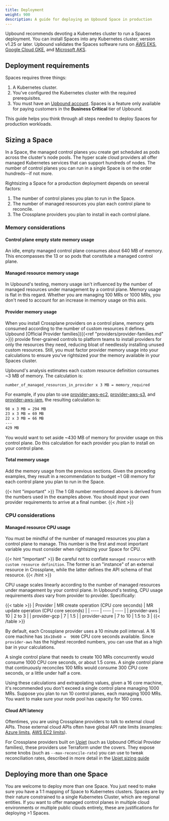 ```yaml
---
title: Deployment
weight: 900
description: A guide for deploying an Upbound Space in production
---
```


Upbound recommends devoting a Kubernetes cluster to run a Spaces deployment. You can install Spaces into any Kubernetes cluster, version v1.25 or later. Upbound validates the Spaces software runs on [AWS EKS](https://aws.amazon.com/eks/), [Google Cloud GKE](https://cloud.google.com/kubernetes-engine), and [Microsoft AKS](https://azure.microsoft.com/en-us/products/kubernetes-service).

## Deployment requirements

Spaces requires three things:

1. A Kubernetes cluster.
2. You've configured the Kubernetes cluster with the required prerequisites.
3. You must have an [Upbound account](https://www.upbound.io/register/a). Spaces is a feature only available for paying customers in the **Business Critical** tier of Upbound.

This guide helps you think through all steps needed to deploy Spaces for production workloads.

## Sizing a Space

In a Space, the managed control planes you create get scheduled as pods across the cluster's node pools. The hyper scale cloud providers all offer managed Kubernetes services that can support hundreds of nodes. The number of control planes you can run in a single Space is on the order hundreds--if not more.

Rightsizing a Space for a production deployment depends on several factors:

1. The number of control planes you plan to run in the Space.
2. The number of managed resources you plan each control plane to reconcile.
3. The Crossplane providers you plan to install in each control plane.

### Memory considerations

#### Control plane empty state memory usage

An idle, empty managed control plane consumes about 640 MB of memory. This encompasses the 13 or so pods that constitute a managed control plane. 

#### Managed resource memory usage

In Upbound's testing, memory usage isn't influenced by the number of managed resources under management by a control plane. Memory usage is flat in this regard. Whether you are managing 100 MRs or 1000 MRs, you don't need to account for an increase in memory usage on this axis. 

#### Provider memory usage

When you install Crossplane providers on a control plane, memory gets consumed according to the number of custom resources it defines. Upbound [Official Provider families]({{<ref "providers/provider-families.md" >}}) provide finer-grained controls to platform teams to install providers for only the resources they need, reducing bloat of needlessly installing unused custom resources. Still, you must factor provider memory usage into your calculations to ensure you've rightsized your the memory available in your Spaces cluster. 

Upbound's analysis estimates each custom resource definition consumes ~3 MB of memory. The calculation is:

```bash
number_of_managed_resources_in_provider x 3 MB = memory_required
```

For example, if you plan to use [provider-aws-ec2](https://marketplace.upbound.io/providers/upbound/provider-aws-ec2), [provider-aws-s3](https://marketplace.upbound.io/providers/upbound/provider-aws-s3), and [provider-aws-iam](https://marketplace.upbound.io/providers/upbound/provider-aws-iam), the resulting calculation is:

```bash
98 x 3 MB = 294 MB
23 x 3 MB = 69 MB
22 x 3 MB = 66 MB
---
429 MB
```

You would want to set aside ~430 MB of memory for provider usage on this control plane. Do this calculation for each provider you plan to install on your control plane.

#### Total memory usage

Add the memory usage from the previous sections. Given the preceding examples, they result in a recommendation to budget ~1 GB memory for each control plane you plan to run in the Space.

{{< hint "important" >}}
The 1 GB number mentioned above is derived from the numbers used in the examples above. You should input your own provider requirements to arrive at a final number.
{{< /hint >}}

### CPU considerations

#### Managed resource CPU usage

You must be mindful of the number of managed resources you plan a control plane to manage. This number is the first and most important variable you must consider when rightsizing your Space for CPU.

{{< hint "important" >}}
Be careful not to conflate `managed resource` with `custom resource definition`. The former is an "instance" of an external resource in Crossplane, while the latter defines the API schema of that resource.
{{< /hint >}}

CPU usage scales linearly according to the number of managed resources under management by your control plane. In Upbound's testing, CPU usage requirements _does_ vary from provider to provider. Specifically:

{{< table >}}
| Provider | MR create operation (CPU core seconds) | MR update operation (CPU core seconds) |
| ---- | ---- | ---- | 
| provider-aws | 10 | 2 to 3 | 
| provider-gcp | 7 | 1.5 | 
| provider-azure | 7 to 10 | 1.5 to 3 | 
{{< /table >}}

By default, each Crossplane provider uses a 10 minute poll interval. A 16 core machine has `16x10x60 =  9600` CPU core seconds available. Since `provider-aws` has the highest recorded numbers, you can use that as a high bar in your calculations.

A single control plane that needs to create 100 MRs concurrently would consume 1000 CPU core seconds, or about 1.5 cores. A single control plane that continuously reconciles 100 MRs would consume 300 CPU core seconds, or a little under half a core.

Using these calculations and extrapolating values, given a 16 core machine, it's recommended you don't exceed a single control plane managing 1000 MRs. Suppose you plan to run 10 control planes, each managing 1000 MRs. You want to make sure your node pool has capacity for 160 cores. 

#### Cloud API latency

Oftentimes, you are using Crossplane providers to talk to external cloud APIs. Those external cloud APIs often have global API rate limits (examples: [Azure limits](https://learn.microsoft.com/en-us/azure/azure-resource-manager/management/request-limits-and-throttling), [AWS EC2 limits](https://docs.aws.amazon.com/AWSEC2/latest/APIReference/throttling.html#throttling-limits-rate-based)).

For Crossplane providers built on [Upjet](https://github.com/upbound/upjet) (such as Upbound Official Provider families), these providers use Terraform under the covers. They expose some knobs (such as `--max-reconcile-rate`) you can use to tweak reconciliation rates, described in more detail in the [Upjet sizing guide](https://github.com/upbound/upjet/blob/main/docs/sizing-guide.md)

## Deploying more than one Space

You are welcome to deploy more than one Space. You just need to make sure you have a 1:1 mapping of Space to Kubernetes clusters. Spaces are by their nature constrained to a single Kubernetes Cluster, which are regional entities. If you want to offer managed control planes in multiple cloud environments or multiple public clouds entirely, these are justifications for deploying >1 Spaces.